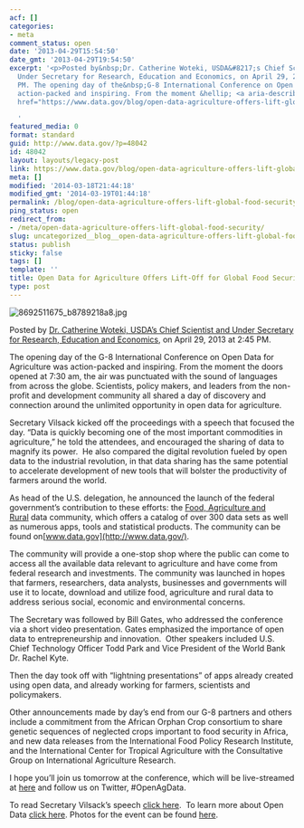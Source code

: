 ```yaml
---
acf: []
categories:
- meta
comment_status: open
date: '2013-04-29T15:54:50'
date_gmt: '2013-04-29T19:54:50'
excerpt: '<p>Posted by&nbsp;Dr. Catherine Woteki, USDA&#8217;s Chief Scientist and
  Under Secretary for Research, Education and Economics, on April 29, 2013 at 2:45
  PM. The opening day of the&nbsp;G-8 International Conference on Open Data for Agriculture&nbsp;was
  action-packed and inspiring. From the moment &hellip; <a aria-describedby="post-title-48042"
  href="https://www.data.gov/blog/open-data-agriculture-offers-lift-global-food-security">Continued</a></p>

  '
featured_media: 0
format: standard
guid: http://www.data.gov/?p=48042
id: 48042
layout: layouts/legacy-post
link: https://www.data.gov/blog/open-data-agriculture-offers-lift-global-food-security
meta: []
modified: '2014-03-18T21:44:18'
modified_gmt: '2014-03-19T01:44:18'
permalink: /blog/open-data-agriculture-offers-lift-global-food-security/
ping_status: open
redirect_from:
- /meta/open-data-agriculture-offers-lift-global-food-security/
slug: uncategorized__blog__open-data-agriculture-offers-lift-global-food-security
status: publish
sticky: false
tags: []
template: ''
title: Open Data for Agriculture Offers Lift-Off for Global Food Security
type: post
---
```

![8692511675_b8789218a8.jpg](https://farm9.staticflickr.com/8124/8692511675_b8789218a8.jpg)

Posted by [Dr. Catherine Woteki, USDA’s Chief Scientist and Under Secretary for Research, Education and Economics](http://blogs.usda.gov/author/bweaver/ "Posts by Dr. Catherine Woteki, USDA's Chief Scientist and Under Secretary for Research, Education and Economics"), on April 29, 2013 at 2:45 PM.

The opening day of the G-8 International Conference on Open Data for Agriculture was action-packed and inspiring. From the moment the doors opened at 7:30 am, the air was punctuated with the sound of languages from across the globe. Scientists, policy makers, and leaders from the non-profit and development community all shared a day of discovery and connection around the unlimited opportunity in open data for agriculture.

Secretary Vilsack kicked off the proceedings with a speech that focused the day. “Data is quickly becoming one of the most important commodities in agriculture,” he told the attendees, and encouraged the sharing of data to magnify its power.  He also compared the digital revolution fueled by open data to the industrial revolution, in that data sharing has the same potential to accelerate development of new tools that will bolster the productivity of farmers around the world.

As head of the U.S. delegation, he announced the launch of the federal government’s contribution to these efforts: the [Food, Agriculture and Rural](http://www.data.gov/food/community/food) data community, which offers a catalog of over 300 data sets as well as numerous apps, tools and statistical products. The community can be found on[www.data.gov](http://www.data.gov/).

The community will provide a one-stop shop where the public can come to access all the available data relevant to agriculture and have come from federal research and investments. The community was launched in hopes that farmers, researchers, data analysts, businesses and governments will use it to locate, download and utilize food, agriculture and rural data to address serious social, economic and environmental concerns.

The Secretary was followed by Bill Gates, who addressed the conference via a short video presentation. Gates emphasized the importance of open data to entrepreneurship and innovation.  Other speakers included U.S. Chief Technology Officer Todd Park and Vice President of the World Bank Dr. Rachel Kyte.

Then the day took off with “lightning presentations” of apps already created using open data, and already working for farmers, scientists and policymakers.

Other announcements made by day’s end from our G-8 partners and others include a commitment from the African Orphan Crop consortium to share genetic sequences of neglected crops important to food security in Africa, and new data releases from the International Food Policy Research Institute, and the International Center for Tropical Agriculture with the Consultative Group on International Agriculture Research.

I hope you’ll join us tomorrow at the conference, which will be live-streamed at [here](http://usda.gov/wps/portal/usda/usdamedia?navid=USDA_LIVE) and follow us on Twitter, #OpenAgData.

To read Secretary Vilsack’s speech [click here](http://www.usda.gov/wps/portal/usda/usdahome?contentidonly=true&contentid=2013/04/0078.xml).  To learn more about Open Data [click here](http://www.usda.gov/wps/portal/usda/usdahome?contentid=2013/04/0079.xml&contentidonly=true). Photos for the event can be found [here](http://www.flickr.com/photos/usdagov/sets/72157633365547585/).
